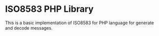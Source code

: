 
# ISO8583 PHP Library

This is a basic implementation of ISO8583 for PHP language for generate and decode messages.
